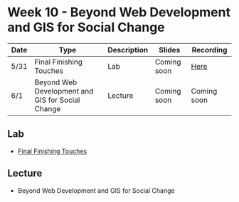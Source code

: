 # Week 10 - Beyond Web Development and GIS for Social Change

Date|Type|Description|Slides|Recording|
|---|----|-----------|------|---------|
|5/31|Final Finishing Touches|Lab|Coming soon|[Here](../materials/AA191_S_W10_Lab_10.pdf)|
|6/1|Beyond Web Development and GIS for Social Change|Lecture|Coming soon|Coming soon|

## Lab

- [Final Finishing Touches](../../labs/week9-10/)

## Lecture

- Beyond Web Development and GIS for Social Change
